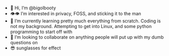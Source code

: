 - 👋 Hi, I’m @bigolbooty
- 👁️👁️ I’m interested in privacy, FOSS, and sticking it to the man
- 🌱 I’m currently learning pretty much everything from scratch. Coding is not my background. 
      Attempting to get into Linux, and some python programming to start off with
- 💞️ I’m looking to collaborate on anything people will put up with my dumb questions on
- 😎 sunglasses for effect
